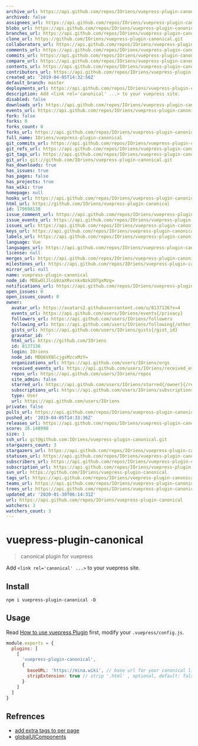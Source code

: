 ```yaml
---
archive_url: https://api.github.com/repos/IOriens/vuepress-plugin-canonical/{archive_format}{/ref}
archived: false
assignees_url: https://api.github.com/repos/IOriens/vuepress-plugin-canonical/assignees{/user}
blobs_url: https://api.github.com/repos/IOriens/vuepress-plugin-canonical/git/blobs{/sha}
branches_url: https://api.github.com/repos/IOriens/vuepress-plugin-canonical/branches{/branch}
clone_url: https://github.com/IOriens/vuepress-plugin-canonical.git
collaborators_url: https://api.github.com/repos/IOriens/vuepress-plugin-canonical/collaborators{/collaborator}
comments_url: https://api.github.com/repos/IOriens/vuepress-plugin-canonical/comments{/number}
commits_url: https://api.github.com/repos/IOriens/vuepress-plugin-canonical/commits{/sha}
compare_url: https://api.github.com/repos/IOriens/vuepress-plugin-canonical/compare/{base}...{head}
contents_url: https://api.github.com/repos/IOriens/vuepress-plugin-canonical/contents/{+path}
contributors_url: https://api.github.com/repos/IOriens/vuepress-plugin-canonical/contributors
created_at: '2019-04-05T14:32:56Z'
default_branch: master
deployments_url: https://api.github.com/repos/IOriens/vuepress-plugin-canonical/deployments
description: Add <link rel='canonical' ...> to your vuepress site.
disabled: false
downloads_url: https://api.github.com/repos/IOriens/vuepress-plugin-canonical/downloads
events_url: https://api.github.com/repos/IOriens/vuepress-plugin-canonical/events
fork: false
forks: 0
forks_count: 0
forks_url: https://api.github.com/repos/IOriens/vuepress-plugin-canonical/forks
full_name: IOriens/vuepress-plugin-canonical
git_commits_url: https://api.github.com/repos/IOriens/vuepress-plugin-canonical/git/commits{/sha}
git_refs_url: https://api.github.com/repos/IOriens/vuepress-plugin-canonical/git/refs{/sha}
git_tags_url: https://api.github.com/repos/IOriens/vuepress-plugin-canonical/git/tags{/sha}
git_url: git://github.com/IOriens/vuepress-plugin-canonical.git
has_downloads: true
has_issues: true
has_pages: false
has_projects: true
has_wiki: true
homepage: null
hooks_url: https://api.github.com/repos/IOriens/vuepress-plugin-canonical/hooks
html_url: https://github.com/IOriens/vuepress-plugin-canonical
id: 179698138
issue_comment_url: https://api.github.com/repos/IOriens/vuepress-plugin-canonical/issues/comments{/number}
issue_events_url: https://api.github.com/repos/IOriens/vuepress-plugin-canonical/issues/events{/number}
issues_url: https://api.github.com/repos/IOriens/vuepress-plugin-canonical/issues{/number}
keys_url: https://api.github.com/repos/IOriens/vuepress-plugin-canonical/keys{/key_id}
labels_url: https://api.github.com/repos/IOriens/vuepress-plugin-canonical/labels{/name}
language: Vue
languages_url: https://api.github.com/repos/IOriens/vuepress-plugin-canonical/languages
license: null
merges_url: https://api.github.com/repos/IOriens/vuepress-plugin-canonical/merges
milestones_url: https://api.github.com/repos/IOriens/vuepress-plugin-canonical/milestones{/number}
mirror_url: null
name: vuepress-plugin-canonical
node_id: MDEwOlJlcG9zaXRvcnkxNzk2OTgxMzg=
notifications_url: https://api.github.com/repos/IOriens/vuepress-plugin-canonical/notifications{?since,all,participating}
open_issues: 0
open_issues_count: 0
owner:
  avatar_url: https://avatars2.githubusercontent.com/u/8137136?v=4
  events_url: https://api.github.com/users/IOriens/events{/privacy}
  followers_url: https://api.github.com/users/IOriens/followers
  following_url: https://api.github.com/users/IOriens/following{/other_user}
  gists_url: https://api.github.com/users/IOriens/gists{/gist_id}
  gravatar_id: ''
  html_url: https://github.com/IOriens
  id: 8137136
  login: IOriens
  node_id: MDQ6VXNlcjgxMzcxMzY=
  organizations_url: https://api.github.com/users/IOriens/orgs
  received_events_url: https://api.github.com/users/IOriens/received_events
  repos_url: https://api.github.com/users/IOriens/repos
  site_admin: false
  starred_url: https://api.github.com/users/IOriens/starred{/owner}{/repo}
  subscriptions_url: https://api.github.com/users/IOriens/subscriptions
  type: User
  url: https://api.github.com/users/IOriens
private: false
pulls_url: https://api.github.com/repos/IOriens/vuepress-plugin-canonical/pulls{/number}
pushed_at: '2019-04-05T14:33:36Z'
releases_url: https://api.github.com/repos/IOriens/vuepress-plugin-canonical/releases{/id}
score: 26.148998
size: 1
ssh_url: git@github.com:IOriens/vuepress-plugin-canonical.git
stargazers_count: 3
stargazers_url: https://api.github.com/repos/IOriens/vuepress-plugin-canonical/stargazers
statuses_url: https://api.github.com/repos/IOriens/vuepress-plugin-canonical/statuses/{sha}
subscribers_url: https://api.github.com/repos/IOriens/vuepress-plugin-canonical/subscribers
subscription_url: https://api.github.com/repos/IOriens/vuepress-plugin-canonical/subscription
svn_url: https://github.com/IOriens/vuepress-plugin-canonical
tags_url: https://api.github.com/repos/IOriens/vuepress-plugin-canonical/tags
teams_url: https://api.github.com/repos/IOriens/vuepress-plugin-canonical/teams
trees_url: https://api.github.com/repos/IOriens/vuepress-plugin-canonical/git/trees{/sha}
updated_at: '2020-01-30T06:14:31Z'
url: https://api.github.com/repos/IOriens/vuepress-plugin-canonical
watchers: 3
watchers_count: 3
---
```


# vuepress-plugin-canonical

> canonical plugin for vuepress

Add  `<link rel='canonical' ...>` to your vuepress site.

## Install

```
npm i vuepress-plugin-canonical -D
```

## Usage
Read [How to use vuepress Plugin](https://v1.vuepress.vuejs.org/plugin/using-a-plugin.html) first, modify your `.vuepress/config.js`.
```js
module.exports = {
  plugins: [
    [
      'vuepress-plugin-canonical',
      {
        baseURL: 'https://mina.wiki', // base url for your canonical link, optional, default: ''
        stripExtension: true // strip '.html' , optional, default: false
      }
    ]
  ]
}
```

## Refrences

- [add extra tags to <head> per page](https://github.com/vuejs/vuepress/issues/894)
- [globalUIComponents](https://v1.vuepress.vuejs.org/plugin/option-api.html#globaluicomponents)